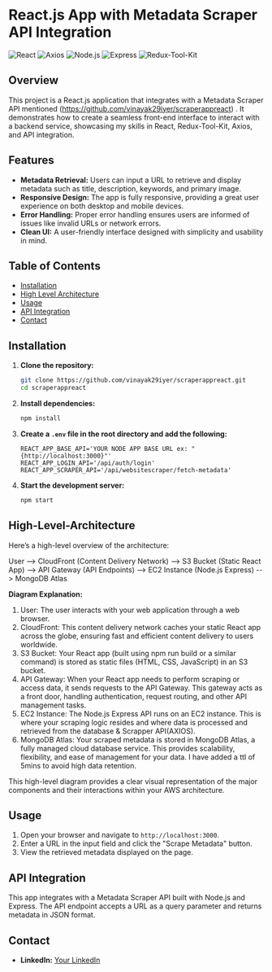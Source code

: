 # React.js App with Metadata Scraper API Integration

![React](https://img.shields.io/badge/React-20232A?style=for-the-badge&logo=react&logoColor=61DAFB)
![Axios](https://img.shields.io/badge/Axios-671DDF?style=for-the-badge&logo=axios&logoColor=white)
![Node.js](https://img.shields.io/badge/Node.js-339933?style=for-the-badge&logo=nodedotjs&logoColor=white)
![Express](https://img.shields.io/badge/Express-000000?style=for-the-badge&logo=express&logoColor=white)
![Redux-Tool-Kit](https://img.shields.io/badge/redux-%23593d88.svg?style=for-the-badge&logo=redux&logoColor=white)

## Overview

This project is a React.js application that integrates with a Metadata Scraper API mentioned (https://github.com/vinayak29iyer/scraperappreact) . It demonstrates how to create a seamless front-end interface to interact with a backend service, showcasing my skills in React, Redux-Tool-Kit, Axios, and API integration.

## Features

- **Metadata Retrieval:** Users can input a URL to retrieve and display metadata such as title, description, keywords, and primary image.
- **Responsive Design:** The app is fully responsive, providing a great user experience on both desktop and mobile devices.
- **Error Handling:** Proper error handling ensures users are informed of issues like invalid URLs or network errors.
- **Clean UI:** A user-friendly interface designed with simplicity and usability in mind.

## Table of Contents

- [Installation](#installation)
- [High Level Architecture](#High-Level-Architecture)
- [Usage](#usage)
- [API Integration](#api-integration)
- [Contact](#contact)

## Installation

1. **Clone the repository:**

    ```bash
    git clone https://github.com/vinayak29iyer/scraperappreact.git
    cd scraperappreact
    ```

2. **Install dependencies:**

    ```bash
    npm install
    ```

3. **Create a `.env` file in the root directory and add the following:**

    ```env
    REACT_APP_BASE_API='YOUR NODE APP BASE URL ex: "{http://localhost:3000}"'
    REACT_APP_LOGIN_API='/api/auth/login'
    REACT_APP_SCRAPER_API='/api/websitescraper/fetch-metadata'
    ```

4. **Start the development server:**

    ```bash
    npm start
    ```

## High-Level-Architecture
Here’s a high-level overview of the architecture:

User --> CloudFront (Content Delivery Network) --> S3 Bucket (Static React App) --> API Gateway (API Endpoints) --> EC2 Instance (Node.js Express) --> MongoDB Atlas


 **Diagram Explanation:**
1. User: The user interacts with your web application through a web browser.
2. CloudFront: This content delivery network caches your static React app across the globe, ensuring fast and efficient content delivery to users worldwide.
3. S3 Bucket: Your React app (built using npm run build or a similar command) is stored as static files (HTML, CSS, JavaScript) in an S3 bucket.
4. API Gateway: When your React app needs to perform scraping or access data, it sends requests to the API Gateway. This gateway acts as a front door, handling authentication, request routing, and other API management tasks.
5. EC2 Instance: The Node.js Express API runs on an EC2 instance. This is where your scraping logic resides and where data is processed and retrieved from the database & Scrapper API(AXIOS).
6. MongoDB Atlas: Your scraped metadata is stored in MongoDB Atlas, a fully managed cloud database service. This provides scalability, flexibility, and ease of management for your data. I have added a ttl of 5mins to avoid high data retention.

This high-level diagram provides a clear visual representation of the major components and their interactions within your AWS architecture.

## Usage

1. Open your browser and navigate to `http://localhost:3000`.
2. Enter a URL in the input field and click the "Scrape Metadata" button.
3. View the retrieved metadata displayed on the page.

## API Integration

This app integrates with a Metadata Scraper API built with Node.js and Express. The API endpoint accepts a URL as a query parameter and returns metadata in JSON format.

## Contact
- **LinkedIn:** [Your LinkedIn](https://www.linkedin.com/in/vinayak-iyer-65610b17)
